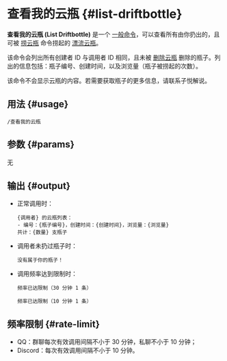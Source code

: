 # 查看我的云瓶 {#list-driftbottle}

**查看我的云瓶 (List Driftbottle)** 是一个 [一般命令](/general)，可以查看所有由你扔出的，且可被 [捞云瓶](/general/driftbottle/pick) 命令捞起的 [漂流云瓶](/general/driftbottle)。

该命令会列出所有创建者 ID 与调用者 ID 相同，且未被 [删除云瓶](/general/driftbottle/remove) 删除的瓶子。列出的信息包括：瓶子编号、创建时间，以及浏览量（瓶子被捞起的次数）。

该命令不会显示云瓶的内容。若需要获取瓶子的更多信息，请联系子悦解说。

## 用法 {#usage}

```
/查看我的云瓶
```

## 参数 {#params}

无

## 输出 {#output}

* 正常调用时：

  ```
  {调用者} 的云瓶列表：
  - 编号：{瓶子编号}，创建时间：{创建时间}，浏览量：{浏览量}
  共计：{数量} 支瓶子
  ```

* 调用者未扔过瓶子时：

  ```
  没有属于你的瓶子！
  ```

* 调用频率达到限制时：

  ```
  频率已达限制（30 分钟 1 条）
  ```
  ```
  频率已达限制（10 分钟 1 条）
  ```

## 频率限制 {#rate-limit}

* QQ：群聊每次有效调用间隔不小于 30 分钟，私聊不小于 10 分钟；
* Discord：每次有效调用间隔不小于 10 分钟。